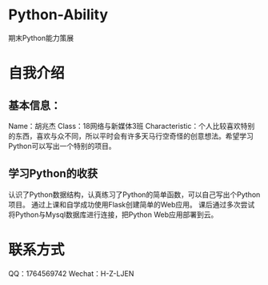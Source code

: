 # Python-Ability
期末Python能力策展

# 自我介绍
## 基本信息：
Name：胡兆杰
Class：18网络与新媒体3班
Characteristic：个人比较喜欢特别的东西，喜欢与众不同，所以平时会有许多天马行空奇怪的创意想法。希望学习Python可以写出一个特别的项目。

## 学习Python的收获
认识了Python数据结构，认真练习了Python的简单函数，可以自己写出个Python项目。
通过上课和自学成功使用Flask创建简单的Web应用。
课后通过多次尝试将Python与Mysql数据库进行连接，把Python Web应用部署到云。

# 联系方式
QQ：1764569742
Wechat：H-Z-LJEN
